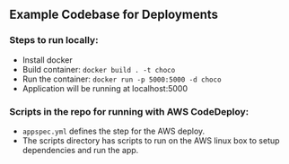 ## Example Codebase for Deployments


### Steps to run locally:
* Install docker
* Build container: `docker build . -t choco`
* Run the container: `docker run -p 5000:5000 -d choco`
* Application will be running at localhost:5000

### Scripts in the repo for running with AWS CodeDeploy:
* `appspec.yml` defines the step for the AWS deploy. 
* The scripts directory has scripts to run on the AWS linux box to setup dependencies and run the app.
